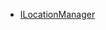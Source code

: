 
- [ILocationManager](https://android.googlesource.com/platform/frameworks/base/+/refs/heads/android10-release/location/java/android/location/ILocationManager.aidl)